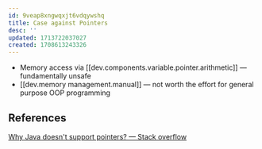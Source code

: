 ```yaml
---
id: 9veap8xngwqxjt6vdqywshq
title: Case against Pointers
desc: ''
updated: 1713722037027
created: 1708613243326
---
```



- Memory access via [[dev.components.variable.pointer.arithmetic]] — fundamentally unsafe
- [[dev.memory management.manual]] — not worth the effort for general purpose OOP programming

## References

[Why Java doesn't support pointers? — Stack overflow](https://stackoverflow.com/questions/9595636/why-java-doesnt-support-pointers)
